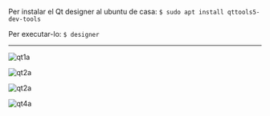 Per instalar el Qt designer al ubuntu de casa:  ``` $ sudo apt install qttools5-dev-tools ``` 

Per executar-lo:  ``` $ designer ```

---



![qt1a](https://user-images.githubusercontent.com/95536223/232202893-5bd7b2ff-d797-4e1c-86b4-d9c76519923f.png)

![qt2a](https://user-images.githubusercontent.com/95536223/232205767-7c1d011a-835a-40d8-8973-b445c8e8b4b0.png)

![qt2a](https://user-images.githubusercontent.com/95536223/232202903-0310684d-0f00-4969-9a31-5733f1a0d237.png)

![qt4a](https://user-images.githubusercontent.com/95536223/232206849-a00d19ae-4d13-46bb-886c-c60fb9cdf0e4.png)

